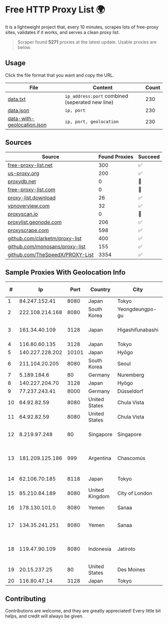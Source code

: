 
# Free HTTP Proxy List 🌍

It is a lightweight project that, every 10 minutes, scrapes lots of free-proxy sites, validates if it works, and serves a clean proxy list.


> Scraper found **5271** proxies at the latest update. Usable proxies are below.

## Usage

Click the file format that you want and copy the URL.


|File|Content|Count|
|----|-------|-----|
|[data.txt](https://raw.githubusercontent.com/themiralay/Proxy-List-World/master/data.txt)|`ip_address:port` combined (seperated new line)|230|
|[data.json](https://raw.githubusercontent.com/themiralay/Proxy-List-World/master/data.json)|`ip, port`|230|
|[data-with-geolocation.json](https://raw.githubusercontent.com/themiralay/Proxy-List-World/master/data-with-geolocation.json)|`ip, port, geolocation`|230|

## Sources

|Source|Found Proxies|Succeed|
|------|-------------|-------|
|[free-proxy-list.net](https://free-proxy-list.net)|300|✅|
|[us-proxy.org](https://www.us-proxy.org)|200|✅|
|[proxydb.net](http://proxydb.net)|0|🚫|
|[free-proxy-list.com](https://free-proxy-list.com/?page=&port=&type%5B%5D=http&type%5B%5D=https&up_time=0&search=Search)|0|🚫|
|[proxy-list.download](https://www.proxy-list.download/HTTP)|26|✅|
|[vpnoverview.com](https://vpnoverview.com/privacy/anonymous-browsing/free-proxy-servers)|32|✅|
|[proxyscan.io](https://www.proxyscan.io)|0|🚫|
|[proxylist.geonode.com](https://proxylist.geonode.com/api/proxy-list?limit=300&page=1&sort_by=lastChecked&sort_type=desc&protocols=http,https)|206|✅|
|[proxyscrape.com](https://api.proxyscrape.com/v2/?request=displayproxies&protocol=http&timeout=10000&country=all&ssl=all&anonymity=all)|598|✅|
|[github.com/clarketm/proxy-list](https://raw.githubusercontent.com/clarketm/proxy-list/master/proxy-list-raw.txt)|400|✅|
|[github.com/monosans/proxy-list](https://raw.githubusercontent.com/monosans/proxy-list/main/proxies/http.txt)|155|✅|
|[github.com/TheSpeedX/PROXY-List](https://raw.githubusercontent.com/TheSpeedX/PROXY-List/master/http.txt)|3354|✅|


## Sample Proxies With Geolocation Info

|#|Ip|Port|Country|City|Internet Service Provider|
|-|--|----|-------|----|-------------------------|
|1|84.247.152.41|8080|Japan|Tokyo|Contabo GmbH|
|2|222.108.214.168|8080|South Korea|Yeongdeungpo-gu|Korea Telecom|
|3|161.34.40.109|3128|Japan|Higashifunabashi|NTT PC Communications, Inc.|
|4|116.80.60.135|3128|Japan|Tokyo|InfoSphere|
|5|140.227.228.202|10101|Japan|Hyōgo|InfoSphere|
|6|211.104.20.205|8080|South Korea|Seoul|Korea Telecom|
|7|5.189.184.6|80|Germany|Nuremberg|Contabo GmbH|
|8|140.227.204.70|3128|Japan|Hyōgo|InfoSphere|
|9|77.237.243.41|8000|Germany|Düsseldorf|Contabo GmbH|
|10|64.92.82.59|8080|United States|Chula Vista|Momentum Telecom, Inc.|
|11|64.92.82.59|8080|United States|Chula Vista|Momentum Telecom, Inc.|
|12|8.219.97.248|80|Singapore|Singapore|Alibaba (US) Technology Co., Ltd.|
|13|181.209.125.186|999|Argentina|Chascomús|ARSAT - Empresa Argentina de Soluciones Satelitales S.A|
|14|62.106.70.185|8118|Japan|Tokyo|xTom Japan Co., Ltd.|
|15|85.210.84.189|8080|United Kingdom|City of London|Microsoft Corporation|
|16|178.130.101.0|8080|Yemen|Sanaa|Yemen-net-bb-pool 178|
|17|134.35.241.251|8080|Yemen|Sanaa|Public Telecommunication Corporation|
|18|119.47.90.109|8080|Indonesia|Jatiroto|PT. JAWA POS NATIONAL NETWORK MEDIALINK|
|19|20.15.237.25|80|United States|Des Moines|Microsoft Corporation|
|20|116.80.47.14|3128|Japan|Tokyo|InfoSphere|



## Contributing

Contributions are welcome, and they are greatly appreciated! Every
little bit helps, and credit will always be given.

